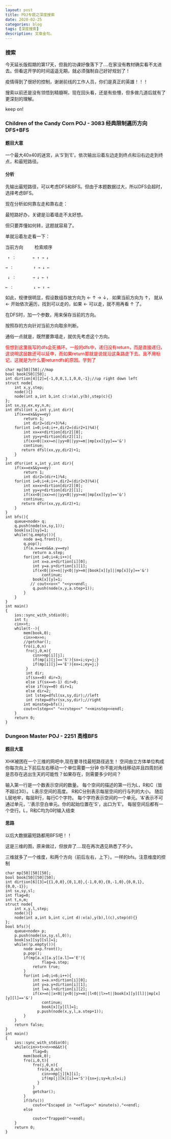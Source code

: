 ```yaml
---
layout: post
title: POJ专题之深度搜索
date: 2020-02-25
categories: blog
tags: [深度搜索]
description: 文章金句。
---
```


### 搜索
今天延长版假期的第17天，但我的功课好像落下了....在家没有教材确实看不太进去。但看这开学的时间遥遥无期，就必须强制自己好好规划了！

疫情得到了很好的控制，谢谢前线的工作人员，你们是真正的英雄！！！

搜索以前还是没有领悟到精髓啊，现在回头看，还是有些懵，但多做几道后就有了更深刻的理解。

keep on!

<!--### A Knight's Journey POJ - 2488 打印路径且字典序最小
#### 题目大意
 
整天待在一个方块里, 骑士感到特别的无聊, 于是, 他决定来一场所走就走的旅行 
但他只能走日字, 并且世界是一个不大于8 x 8的棋盘.你能帮勇敢的骑士制定一个旅行计划吗? 
请找出一条路使得骑士能够走遍整个棋盘.骑士可以在任一方块出发或结束 

第一行输入一个正整数n, 代表数据组数 
对于每组数据, 含有两个正整数p和q(1 <= p x q <= 26), 表示一个p x q的棋盘.每个方块的位置用两个字符表示, 第一个从A开始,代表列, 第二个从1开始,代表行

每组数据的结果首先是一行"Scenario i:", i是数据序号, 从1开始 
然后输出一行, 是字典序第一的可以走遍棋盘的路径, 接着有一个空行 
路径应该是连续的依次所走方块的位置 
如果不存在这样的路径, 输出"impossible"


暴力dfs即可，淡要注意的是：行列相乘为26，而不是p和q都最大是26，所以也不会出现8 * 8的棋盘。<br>

路径打印参照以前的dfs打印模板一敲就行了，注意因为如果能全部覆盖，那从A1开始必然字典序最小，而且方向的变换还很关键，走日字型，我就是因为这个方向问题wa了很多次。

```
const int maxn = 20190324+10;
const int hashmaxn=8388608;
int lowbit(int x){return x&(-x);}
int dir[8][2]={{-1,-2},{1,-2},{-2,-1},{2,-1},{-2,1},{2,1},{-1,2},{1,2}};
int n,m,sum;
bool book[30][30];
vector<string> v;
bool dfs(int a,int b,int cnt){
        if(cnt==sum)
            return true;
    for(int i=0;i<8;i++){
        int x=a+dir[i][0];
        int y=b+dir[i][1];
        if(x<=0||x>n||y<=0||y>m||book[x][y])
            continue;
            //cout<<x<<" ?_? "<<y<<endl;
        book[x][y]=1;
        if(dfs(x,y,cnt+1)){
            string s="";
           //cout<<x<<" "<<y<<endl;
            s.push_back(y-1+'A');
            s.push_back(x+'0');
            v.push_back(s);
            return true;
        }
        book[x][y]=0;
    }
    return false;
}
int main()
{
    ios::sync_with_stdio(0);
    int t,ans=1;
    cin>>t;
    while(t--){
        cin>>n>>m;
        cout<<"Scenario "<<ans++<<":"<<endl;
        sum=n*m;
        bool flag=0;
        mem(book,0);
        v.clear();
        if(n==1&&m==1){
            cout<<"A1"<<endl<<endl;
            continue;
        }
        if(sum>26||n>=9||m>=9||n<=2||m<=2){
                cout<<"impossible"<<endl;
        cout<<endl;
        continue;
        }

        book[1][1]=1;
        if(dfs(1,1,1)){
           string s="A1";
           v.push_back(s);
            flag=1;
            }
        if(flag){
         for(int i=v.size()-1;i>=0;i--)
                cout<<v[i];
         cout<<endl;
        }
        else
            cout<<"impossible"<<endl;
        cout<<endl;
    }
    return 0;
}
```
-->
### Children of the Candy Corn POJ - 3083  经典限制遍历方向DFS+BFS

#### 题目大意
一个最大40x40的迷宫，从‘S’到'E’。依次输出沿着左边走到终点和沿右边走到终点，和最短路径。<br>

#### 分析
先输出最短路径，可以考虑DFS和BFS。但由于本题数据过大，所以DFS会超时，选择考虑BFS。

现在分析如何靠左走和靠右走：

最短路好办，关键是沿着墙走不太好想。

但只要弄懂如何转，这题就容易了。

单就沿着左走看一下：

当前方向 　　  检索顺序

     ↑ ：    　　← ↑ → ↓

    → ：    　   ↑ → ↓ ← 

     ↓ ：    　　→ ↓ ← ↑ 

    ← ：    　   ↓ ← ↑ → 

如此，规律很明显，假设数组存放方向为 ← ↑ → ↓， 如果当前方向为 ↑， 就从 ← 开始依次遍历，找到可以走的，如果 ← 可以走，就不用再看 ↑ 了。

在DFS时，加一个参数，用来保存当前的方向。

按照存的方向针对当前方向取余判断。 

通俗一点就是，既然要靠墙走，就优先考虑这个方向。<br>

<p style="color:red">但想到这里我写的dfs会死循环。一般的dfs中，递归没有return，而是直接递归，这说明这层数还可以延申，而如果return那就是说就沿这条路走下去。且不用标记，这就是为什么要returndfs的原因。学到了</p>

```
char mp[50][50];//map
bool book[50][50];
int dirtion[4][2]={-1,0,0,1,1,0,0,-1};//up right down left
struct node{
    int x,y,step;
    node(){}
    node(int a,int b,int c):x(a),y(b),step(c){}
};
int sx,sy,ex,ey,n,m;
int dfsl(int x,int y,int dir){
    if(x==ex&&y==ey)
        return 1;
        int dir2=(dir+3)%4;
    for(int i=0;i<4;i++,dir2=(dir2+1)%4){
        int xx=x+dirtion[dir2][0];
        int yy=y+dirtion[dir2][1];
        if(xx<0||xx>=n||yy<0||yy>=m||mp[xx][yy]=='&')
        continue;
       return dfsl(xx,yy,dir2)+1;
    }
}
int dfsr(int x,int y,int dir){
    if(x==ex&&y==ey)
        return 1;
        int dir2=(dir+1)%4;
    for(int i=0;i<4;i++,dir2=(dir2+3)%4){
        int xx=x+dirtion[dir2][0];
        int yy=y+dirtion[dir2][1];
        if(xx<0||xx>=n||yy<0||yy>=m||mp[xx][yy]=='&')
        continue;
       return dfsr(xx,yy,dir2)+1;
    }
}
int bfs(){
    queue<node> q;
    q.push(node(sx,sy,1));
    book[sx][sy]=1;
    while(!q.empty()){
        node a=q.front();
        q.pop();
        if(a.x==ex&&a.y==ey)
            return a.step;
        for(int i=0;i<4;i++){
            int x=a.x+dirtion[i][0];
            int y=a.y+dirtion[i][1];
            if(x<0||x>=n||y<0||y>=m||book[x][y]||mp[x][y]=='&')
                continue;
            book[x][y]=1;
           // cout<<x<<" "<<y<<endl;
            q.push(node(x,y,a.step+1));
        }
    }
}
int main()
{
    ios::sync_with_stdio(0);
    int t;
    cin>>t;
    while(t--){
        mem(book,0);
        cin>>m>>n;
        //getchar();
        fro(i,0,n)
         fro(j,0,m){
            cin>>mp[i][j];
            if(mp[i][j]=='S'){sx=i;sy=j;}
            if(mp[i][j]=='E'){ex=i;ey=j;}
         }
         int dir;
         if(sx==0) dir=3;
         else if(sx==n-1) dir=0;
         else if(sy==0) dir=1;
         else dir=2;
         int lstep=dfsl(sx,sy,dir);//left
         int rstep=dfsr(sx,sy,dir);//right
        int minstep=bfs();
        cout<<lstep<<" "<<rstep<<" "<<minstep<<endl;
    }
    return 0;
}
```
### Dungeon Master POJ - 2251 高维BFS

#### 题目大意
XHK被困在一个三维的网吧中,现在要寻找最短路径逃生！
空间由立方体单位构成
你每次向上下前后左右移动一个单位需要一分钟
你不能对角线移动并且四周封闭
是否存在逃出生天的可能性？如果存在，则需要多少时间？

输入第一行是一个数表示空间的数量。
每个空间的描述的第一行为L，R和C（皆不超过30）。
L表示空间的高度。
R和C分别表示每层空间的行与列的大小。
随后L层地牢，每层R行，每行C个字符。
每个字符表示空间的一个单元。'&'表示不可通过单元，'.'表示空白单元。你的起始位置在'S'，出口为'E'。
每层空间后都有一个空行。L，R和C均为0时输入结束

#### 思路
以后大数据最短路都用BFS吧！！

这是三维的图，原来做过，但放弃了....现在再次遇见熟悉了不少。

三维就多了一个维度，和两个方向（前后左右，上下）。一样的bfs。注意维度的控制

```
char mp[50][50][50];
bool book[50][50][50];
int dirtion[6][3]={{1,0,0},{0,1,0},{-1,0,0},{0,-1,0},{0,0,1},{0,0,-1}};
int sx,sy,sl;
int flag=0;
int t,n,m;
struct node{
    int x,y,l,step;
    node(){}
    node(int a,int b,int c,int d):x(a),y(b),l(c),step(d){}
};
bool bfs(){
    queue<node> p;
    p.push(node(sx,sy,sl,0));
    book[sx][sy][sl]=1;
    while(!p.empty()){
        node a=p.front();
        p.pop();
        if(mp[a.x][a.y][a.l]=='E'){
                flag=a.step;
            return true;
        }
        for(int i=0;i<6;i++){
            int x=a.x+dirtion[i][0];
            int y=a.y+dirtion[i][1];
            int l=a.l+dirtion[i][2];
            if(x>=n||x<0||y<0||y>=m||l<0||l>=t||book[x][y][l]||mp[x][y][l]=='&')
                continue;
                book[x][y][l]=1;
              p.push(node(x,y,l,a.step+1));
        }
    }
    return false;
}
int main()
{
    ios::sync_with_stdio(0);
    while(cin>>t>>n>>m&&t){
            flag=0;
        mem(book,0);
        fro(i,0,t){
            fro(j,0,n){
              fro(k,0,m){
                cin>>mp[j][k][i];
                if(mp[j][k][i]=='S'){sx=j;sy=k;sl=i;}
              }
            }
            getchar();
        }
        if(bfs())
            cout<<"Escaped in "<<flag<<" minute(s)."<<endl;
        else

            cout<<"Trapped!"<<endl;
    }
    return 0;
}
```
